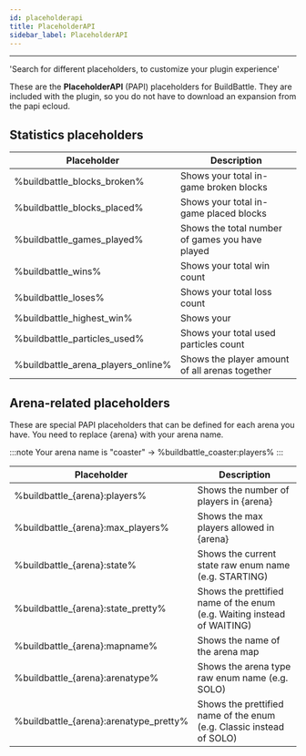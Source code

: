 ```yaml
---
id: placeholderapi
title: PlaceholderAPI
sidebar_label: PlaceholderAPI
---
```

---
'Search for different placeholders, to customize your plugin experience'

These are the **PlaceholderAPI** \(PAPI\) placeholders for BuildBattle. They are included with the plugin, so you do not have to download an expansion from the papi ecloud.

## Statistics placeholders

| Placeholder                    | Description                                     |
|--------------------------------|-------------------------------------------------|
| %buildbattle\_blocks\_broken%  | Shows your total in-game broken blocks          |
| %buildbattle\_blocks\_placed%  | Shows your total in-game placed blocks          |
| %buildbattle\_games\_played%   | Shows the total number of games you have played |
| %buildbattle\_wins%            | Shows your total win count                      |
| %buildbattle\_loses%           | Shows your total loss count                     |
| %buildbattle\_highest\_win%    | Shows your                                      |
| %buildbattle\_particles\_used% | Shows your total used particles count           |
| %buildbattle\_arena\_players\_online% | Shows the player amount of all arenas together                                           |


## Arena-related placeholders

These are special PAPI placeholders that can be defined for each arena you have. You need to replace {arena} with your arena name.

:::note
Your arena name is "coaster" -&gt; %buildbattle\_coaster:players%
:::

| Placeholder                              | Description                                                               |
|------------------------------------------|---------------------------------------------------------------------------|
| %buildbattle\_{arena}:players%           | Shows the number of players in {arena}                                    |
| %buildbattle\_{arena}:max\_players%      | Shows the max players allowed in {arena}                                  |
| %buildbattle\_{arena}:state%             | Shows the current state raw enum name \(e.g. STARTING\)                   |
| %buildbattle\_{arena}:state\_pretty%     | Shows the prettified name of the enum \(e.g. Waiting instead of WAITING\) |
| %buildbattle\_{arena}:mapname%           | Shows the name of the arena map                                           |
| %buildbattle\_{arena}:arenatype%         | Shows the arena type raw enum name \(e.g. SOLO\)                          |
| %buildbattle\_{arena}:arenatype\_pretty% | Shows the prettified name of the enum \(e.g. Classic instead of SOLO\)    |
